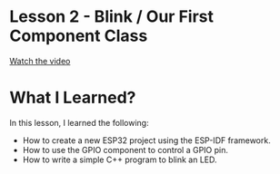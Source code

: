 # Lesson 2 - Blink / Our First Component Class

[Watch the video](https://youtu.be/QN27Q2L26BQ)

# What I Learned?

In this lesson, I learned the following:

* How to create a new ESP32 project using the ESP-IDF framework.
* How to use the GPIO component to control a GPIO pin.
* How to write a simple C++ program to blink an LED.
